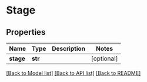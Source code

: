 # Stage

## Properties
Name | Type | Description | Notes
------------ | ------------- | ------------- | -------------
**stage** | **str** |  | [optional] 

[[Back to Model list]](../README.md#documentation-for-models) [[Back to API list]](../README.md#documentation-for-api-endpoints) [[Back to README]](../README.md)


